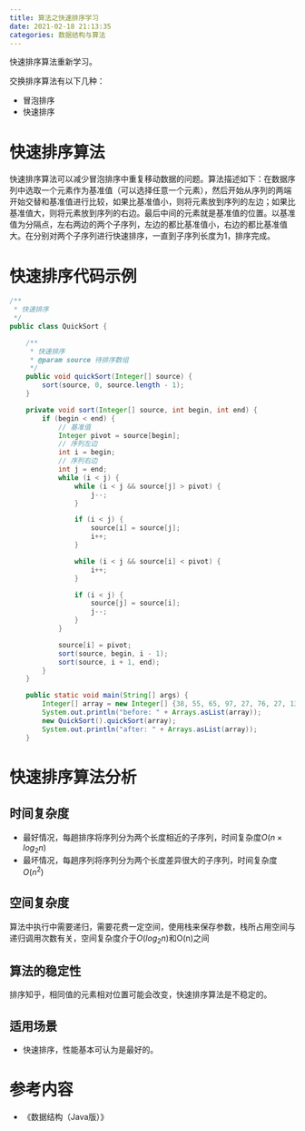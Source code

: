 ```yaml
---
title: 算法之快速排序学习
date: 2021-02-18 21:13:35
categories: 数据结构与算法
---
```


 快速排序算法重新学习。

<!--more-->

交换排序算法有以下几种：

- 冒泡排序
- 快速排序

# 快速排序算法

快速排序算法可以减少冒泡排序中重复移动数据的问题。算法描述如下：在数据序列中选取一个元素作为基准值（可以选择任意一个元素），然后开始从序列的两端开始交替和基准值进行比较，如果比基准值小，则将元素放到序列的左边；如果比基准值大，则将元素放到序列的右边。最后中间的元素就是基准值的位置。以基准值为分隔点，左右两边的两个子序列，左边的都比基准值小，右边的都比基准值大。在分别对两个子序列进行快速排序，一直到子序列长度为1，排序完成。

# 快速排序代码示例

```java
/**
 * 快速排序
 */
public class QuickSort {

    /**
     * 快速排序
     * @param source 待排序数组
     */
    public void quickSort(Integer[] source) {
        sort(source, 0, source.length - 1);
    }

    private void sort(Integer[] source, int begin, int end) {
        if (begin < end) {
            // 基准值
            Integer pivot = source[begin];
            // 序列左边
            int i = begin;
            // 序列右边
            int j = end;
            while (i < j) {
                while (i < j && source[j] > pivot) {
                    j--;
                }

                if (i < j) {
                    source[i] = source[j];
                    i++;
                }

                while (i < j && source[i] < pivot) {
                    i++;
                }

                if (i < j) {
                    source[j] = source[i];
                    j--;
                }
            }

            source[i] = pivot;
            sort(source, begin, i - 1);
            sort(source, i + 1, end);
        }
    }

    public static void main(String[] args) {
        Integer[] array = new Integer[] {38, 55, 65, 97, 27, 76, 27, 13, 19};
        System.out.println("before: " + Arrays.asList(array));
        new QuickSort().quickSort(array);
        System.out.println("after: " + Arrays.asList(array));
    }
```

# 快速排序算法分析

## 时间复杂度

- 最好情况，每趟排序将序列分为两个长度相近的子序列，时间复杂度$O(n \times log_{2}n)$
- 最坏情况，每趟序列将序列分为两个长度差异很大的子序列，时间复杂度$O(n^2)$

## 空间复杂度

算法中执行中需要递归，需要花费一定空间，使用栈来保存参数，栈所占用空间与递归调用次数有关，空间复杂度介于$O( log_{2}n)$和O(n)之间

## 算法的稳定性

排序知乎，相同值的元素相对位置可能会改变，快速排序算法是不稳定的。

## 适用场景

- 快速排序，性能基本可认为是最好的。

# 参考内容

- 《数据结构（Java版）》